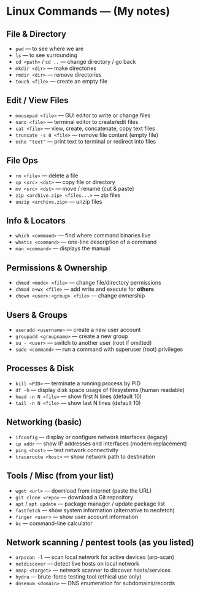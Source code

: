 # Linux Commands — (My notes)

## File & Directory
- `pwd` — to see where we are
- `ls` — to see surrounding
- `cd <path>` / `cd ..` — change directory / go back
- `mkdir <dir>` — make directories
- `rmdir <dir>` — remove directories
- `touch <file>` — create an empty file

## Edit / View Files
- `mousepad <file>` — GUI editor to write or change files
- `nano <file>` — terminal editor to create/edit files
- `cat <file>` — view, create, concatenate, copy text files
- `truncate -s 0 <file>` — remove file content (empty file)
- `echo "text"` — print text to terminal or redirect into files

## File Ops
- `rm <file>` — delete a file
- `cp <src> <dst>` — copy file or directory
- `mv <src> <dst>` — move / rename (cut & paste)
- `zip <archive.zip> <files...>` — zip files
- `unzip <archive.zip>` — unzip files

## Info & Locators
- `which <command>` — find where command binaries live
- `whatis <command>` — one-line description of a command
- `man <command>` — displays the manual

## Permissions & Ownership
- `chmod <mode> <file>` — change file/directory permissions
- `chmod o+wx <file>` — add write and execute for **others**
- `chown <user>:<group> <file>` — change ownership

## Users & Groups
- `useradd <username>` — create a new user account
- `groupadd <groupname>` — create a new group
- `su - <user>` — switch to another user (root if omitted)
- `sudo <command>` — run a command with superuser (root) privileges

## Processes & Disk
- `kill <PID>` — terminate a running process by PID
- `df -h` — display disk space usage of filesystems (human readable)
- `head -n N <file>` — show first N lines (default 10)
- `tail -n N <file>` — show last N lines (default 10)

## Networking (basic)
- `ifconfig` — display or configure network interfaces (legacy)
- `ip addr` — show IP addresses and interfaces (modern replacement)
- `ping <host>` — test network connectivity
- `traceroute <host>` — show network path to destination

## Tools / Misc (from your list)
- `wget <url>` — download from internet (paste the URL)
- `git clone <repo>` — download a Git repository
- `apt` / `apt update` — package manager / update package list
- `fastfetch` — show system information (alternative to neofetch)
- `finger <user>` — show user account information
- `bc` — command-line calculator

## Network scanning / pentest tools (as you listed)
- `arpscan -l` — scan local network for active devices (arp-scan)
- `netdiscover` — detect live hosts on local network
- `nmap <target>` — network scanner to discover hosts/services
- `hydra` — brute-force testing tool (ethical use only)
- `dnsenum <domain>` — DNS enumeration for subdomains/records
